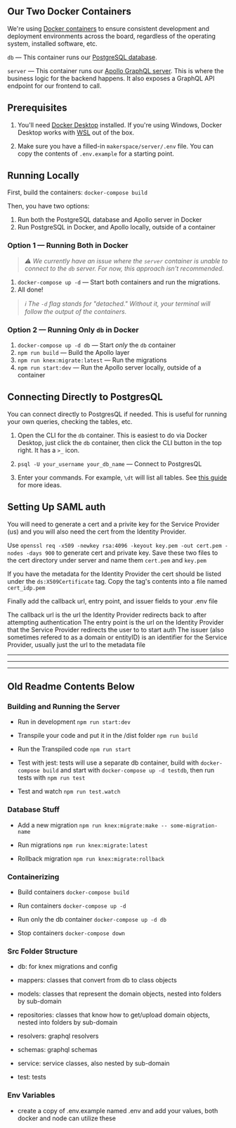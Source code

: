 ## Our Two Docker Containers

We're using [Docker containers](https://www.docker.com/resources/what-container) to ensure
consistent development and deployment environments across the board, regardless of the
operating system, installed software, etc.

`db` — This container runs our [PostgreSQL database](https://www.postgresql.org/about/).

`server` — This container runs our [Apollo GraphQL server](https://www.apollographql.com/docs/apollo-server/).
This is where the business logic for the backend happens. It also exposes a GraphQL API
endpoint for our frontend to call.

## Prerequisites

1. You'll need [Docker Desktop](https://www.docker.com/products/docker-desktop) installed. If
you're using Windows, Docker Desktop works with [WSL](https://docs.microsoft.com/en-us/windows/wsl/about)
out of the box.

2. Make sure you have a filled-in `makerspace/server/.env` file. You can copy the contents of `.env.example` for a starting point.

## Running Locally

First, build the containers: `docker-compose build`

Then, you have two options:
1. Run both the PostgreSQL database and Apollo server in Docker
2. Run PostgreSQL in Docker, and Apollo locally, outside of a container

### Option 1 — Running Both in Docker

> _⚠ We currently have an issue where the `server` container is unable to
connect to the `db` server. For now, this approach isn't recommended._

1. `docker-compose up -d` — Start both containers and run the migrations.
2. All done!

> _ℹ The `-d` flag stands for "detached." Without it, your terminal will follow the output
of the containers._

### Option 2 — Running Only `db` in Docker

1. `docker-compose up -d db` — Start _only_ the `db` container
2. `npm run build` — Build the Apollo layer
3. `npm run knex:migrate:latest` — Run the migrations
4. `npm run start:dev` — Run the Apollo server locally, outside of a container

## Connecting Directly to PostgresQL

You can connect directly to PostgresQL if needed. This is useful for running
your own queries, checking the tables, etc.

1. Open the CLI for the `db` container. This is easiest to do via Docker Desktop, just click
the `db` container, then click the CLI button in the top right. It has a `>_` icon.

2. `psql -U your_username your_db_name` — Connect to PostgresQL

3. Enter your commands. For example, `\dt` will list all tables. See [this guide](https://www.postgresqltutorial.com/postgresql-cheat-sheet/)
for more ideas.

## Setting Up SAML auth

You will need to generate a cert and a privite key for the Service Provider (us) and you
will also need the cert from the Identity Provider.

Use `openssl req -x509 -newkey rsa:4096 -keyout key.pem -out cert.pem -nodes -days 900` to generate cert and private key.
Save these two files to the cert directory under server and name them `cert.pem` and `key.pem`

If you have the metadata for the Identity Provider the cert should be listed under the `ds:X509Certificate` tag.
Copy the tag's contents into a file named `cert_idp.pem`

Finally add the callback url, entry point, and issuer fields to your .env file

The callback url is the url the Identity Provider redirects back to after attempting authentication
The entry point is the url on the Identity Provider that the Service Provider redirects the user to to start auth
The issuer (also sometimes refered to as a domain or entityID) is an identifier for the Service Provider, usually just the url to the metadata file


---
---
---

## Old Readme Contents Below

### Building and Running the Server

- Run in development `npm run start:dev`

- Transpile your code and put it in the /dist folder `npm run build`

- Run the Transpiled code `npm run start`

- Test with jest: tests will use a separate db container, build with `docker-compose build` and start with `docker-compose up -d testdb`, then run tests with `npm run test`

- Test and watch `npm run test.watch`

### Database Stuff

- Add a new migration `npm run knex:migrate:make -- some-migration-name`

- Run migrations `npm run knex:migrate:latest`

- Rollback migration `npm run knex:migrate:rollback`

### Containerizing

- Build containers `docker-compose build`

- Run containers `docker-compose up -d`

- Run only the db container `docker-compose up -d db`

- Stop containers `docker-compose down`

### Src Folder Structure

- db: for knex migrations and config

- mappers: classes that convert from db to class objects

- models: classes that represent the domain objects, nested into folders by sub-domain

- repositories: classes that know how to get/upload domain objects, nested into folders by sub-domain

- resolvers: graphql resolvers 

- schemas: graphql schemas

- service: service classes, also nested by sub-domain

- test: tests

### Env Variables

- create a copy of .env.example named .env and add your values, both docker and node can utilize these

